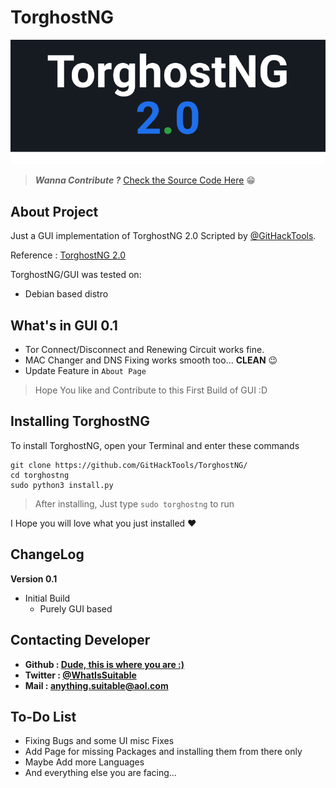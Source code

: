 # TorghostNG 

![alt text](https://raw.githubusercontent.com/AnythingSuitable/raw/main/torngSRC/Group%2020.png "TorghostNG-GUI")

> ***Wanna Contribute ?*** [Check the Source Code Here](https://github.com/GitHackTools "GitHackTools") :grin:

## About Project
Just a GUI implementation of TorghostNG 2.0 Scripted by [@GitHackTools](https://github.com/GitHackTools "GitHackTools").

Reference : [TorghostNG 2.0](https://github.com/GitHackTools/TorghostNG/ "TorghostNG GitHub")

TorghostNG/GUI was tested on:
* Debian based distro

## What's in GUI 0.1

* Tor Connect/Disconnect and Renewing Circuit works fine.
* MAC Changer and DNS Fixing works smooth too... **CLEAN** :wink:
* Update Feature in `About Page`

> Hope You like and Contribute to this First Build of GUI :D

## Installing TorghostNG

To install TorghostNG, open your Terminal and enter these commands

```
git clone https://github.com/GitHackTools/TorghostNG/
cd torghostng
sudo python3 install.py
```

> After installing, Just type `sudo torghostng` to run

I Hope you will love what you just installed :hearts:

## ChangeLog

**Version 0.1**
* Initial Build
    * Purely GUI based 

## Contacting Developer

* **Github : [Dude, this is where you are :)](https://github.com/AnythingSuitable "@AnythingSuitable's GitHub")**
* **Twitter : [@WhatIsSuitable](https://twitter.com/WhatIsSuitable "@WhatIsSuitable")**
* **Mail : anything.suitable@aol.com**

## To-Do List

* Fixing Bugs and some UI misc Fixes
* Add Page for missing Packages and installing them from there only
* Maybe Add more Languages
* And everything else you are facing...
